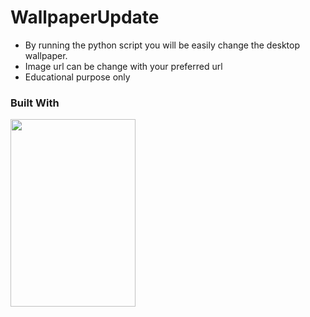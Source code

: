 # WallpaperUpdate
* By running the python script you will be easily change the desktop wallpaper.
* Image url can be change with your preferred url
* Educational purpose only

### Built With
 <a href="https://www.python.org/" alt="Python">
        <img src="https://www.python.org/static/community_logos/python-logo-master-v3-TM.png"  width="200" height="300" /></a>
